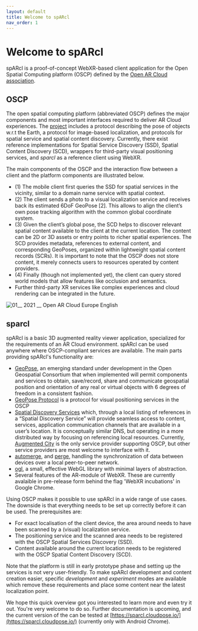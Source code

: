 ```yaml
---
layout: default
title: Welcome to spARcl
nav_order: 1
---
```


# Welcome to spARcl
spARcl is a proof-of-concept WebXR-based client application for the Open Spatial Computing platform (OSCP) defined by the [Open AR Cloud association](https://www.openarcloud.org/).

## OSCP
The open spatial computing platform (abbreviated OSCP) defines the major components and most important interfaces required to deliver AR Cloud experiences. The [project](https://github.com/openarcloud) includes a protocol describing the pose of objects w.r.t the Earth, a protocol for image-based localization, and protocols for spatial service and spatial content discovery. Currently, there exist reference implementations for Spatial Service Discovery (SSD), Spatial Content Discovery (SCD), wrappers for third-party visual positioning services, and *sparcl* as a reference client using WebXR.

The main components of the OSCP and the interaction flow between a client and the platform components are illustrated below.
* (1) The mobile client first queries the SSD for spatial services in the vicinity, similar to a domain name service with spatial context.
* (2) The client sends a photo to a visual localization service and receives back its estimated 6DoF GeoPose [2]. This allows to align the client’s own pose tracking algorithm with the common global coordinate system.
* (3) Given the client’s global pose, the SCD helps to discover relevant spatial content available to the client at the current location. The content can be 2D or 3D assets or entry points to richer spatial experiences. The SCD provides metadata, references to external content, and corresponding GeoPoses, organized within lightweight spatial content records (SCRs). It is important to note that the OSCP does not store content, it merely connects users to resources operated by content providers.
* (4) Finally (though not implemented yet), the client can query stored world models that allow features like occlusion and semantics.
* Further third-party XR services like complex experiences and cloud rendering can be integrated in the future.

![01__ 2021 __ Open AR Cloud Europe English](https://user-images.githubusercontent.com/231274/115872403-0eead580-a442-11eb-8989-91e462c64cfd.png)


## sparcl
spARcl is a basic 3D augmented reality viewer application, specialized for the requirements of an AR Cloud environment. spARcl can be used anywhere where OSCP-compliant services are available. The main parts providing spARcl's functionality are:

* [GeoPose](https://github.com/opengeospatial/GeoPose), an emerging standard under development in the Open Geospatial Consortium that when implemented will permit components and services to obtain, save/record, share and communicate geospatial position and orientation of any real or virtual objects with 6 degrees of freedom in a consistent fashion.
* [GeoPose Protocol](https://github.com/OpenArCloud/oscp-geopose-protocol) is a protocol for visual positioning services in the OSCP
* [Spatial Discovery Services](https://www.openarcloud.org/oscp) which, through a local listing of references in a “Spatial Discovery Service” will provide seamless access to content, services, application communication channels that are available in a user’s location. It is conceptually similar DNS, but operating in a more distributed way by focusing on referencing local resources. Currently, [Augmented City](https://www.augmented.city/) is the only service provider supporting OSCP, but other service providers are most welcome to interface with it.
* [automerge](https://github.com/automerge/automerge), and [perge](https://github.com/sammccord/perge), handling the synchronization of data between devices over a local peer-to-peer network.
* [ogl](https://github.com/oframe/ogl), a small, effective WebGL library with minimal layers of abstraction.
* Several features of the AR-module of WebXR. These are currently avalaible in pre-release form behind the flag 'WebXR incubations' in Google Chrome.

Using OSCP makes it possible to use spARcl in a wide range of use cases. The downside is that everything needs to be set up correctly before it can be used. The prerequisites are:

* For exact localisation of the client device, the area around needs to have been scanned by a (visual) localization service.
* The positioning service and the scanned area needs to be registered with the OSCP Spatial Services Discovery (SSD).
* Content available around the current location needs to be registered with the OSCP Spatial Content Discovery (SCD).

Note that the platform is still in early prototype phase and setting up the services is not very user-friendly.
To make spARcl development and content creation easier, specific *development* and *experiment* modes are available which remove these requirements and place some content near the latest localization point.

We hope this quick overview got you interested to learn more and even try it out. You're very welcome to do so. Further documentation is upcoming, and the current version of the can be tested at [https://sparcl.cloudpose.io/](https://sparcl.cloudpose.io/) (currently only with Android Chrome).
